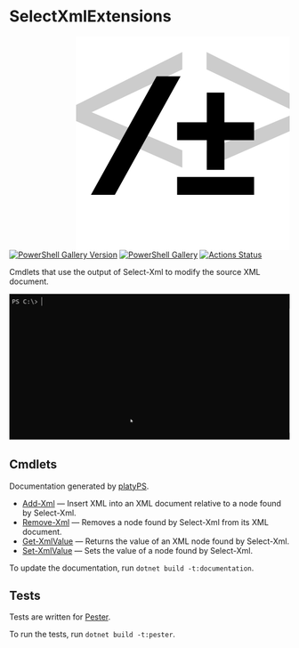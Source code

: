SelectXmlExtensions
===================

<img src="SelectXmlExtensions.svg" alt="SelectXmlExtensions icon" align="right" />

[![PowerShell Gallery Version](https://img.shields.io/powershellgallery/v/SelectXmlExtensions)](https://www.powershellgallery.com/packages/SelectXmlExtensions/)
[![PowerShell Gallery](https://img.shields.io/powershellgallery/dt/SelectXmlExtensions)](https://www.powershellgallery.com/packages/SelectXmlExtensions/)
[![Actions Status](https://github.com/brianary/SelectXmlExtensions/workflows/.NET%20Core/badge.svg)](https://github.com/brianary/SelectXmlExtensions/actions)

Cmdlets that use the output of Select-Xml to modify the source XML document.

![example usage of SelectXmlExtensions](SelectXmlExtensions.gif)

Cmdlets
-------

Documentation generated by [platyPS](https://github.com/PowerShell/platyPS).

- [Add-Xml](docs/Add-Xml.md) &mdash;
  Insert XML into an XML document relative to a node found by Select-Xml.
- [Remove-Xml](docs/Remove-Xml.md) &mdash;
  Removes a node found by Select-Xml from its XML document.
- [Get-XmlValue](docs/Get-XmlValue.md) &mdash;
  Returns the value of an XML node found by Select-Xml.
- [Set-XmlValue](docs/Set-XmlValue.md) &mdash;
  Sets the value of a node found by Select-Xml.

To update the documentation, run `dotnet build -t:documentation`.

Tests
-----

Tests are written for [Pester](https://github.com/Pester/Pester).

To run the tests, run `dotnet build -t:pester`.
